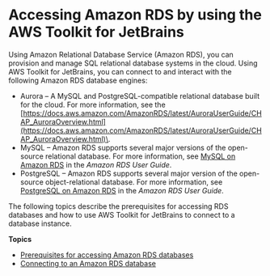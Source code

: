 # Accessing Amazon RDS by using the AWS Toolkit for JetBrains<a name="accessing-rds"></a>

Using Amazon Relational Database Service \(Amazon RDS\), you can provision and manage SQL relational database systems in the cloud\. Using AWS Toolkit for JetBrains, you can connect to and interact with the following Amazon RDS database engines:
+ Aurora – A MySQL and PostgreSQL\-compatible relational database built for the cloud\. For more information, see the [https://docs.aws.amazon.com/AmazonRDS/latest/AuroraUserGuide/CHAP_AuroraOverview.html](https://docs.aws.amazon.com/AmazonRDS/latest/AuroraUserGuide/CHAP_AuroraOverview.html)\.
+ MySQL – Amazon RDS supports several major versions of the open\-source relational database\. For more information, see [MySQL on Amazon RDS](https://docs.aws.amazon.com/AmazonRDS/latest/UserGuide/CHAP_MySQL.html) in the *Amazon RDS User Guide*\.
+ PostgreSQL – Amazon RDS supports several major version of the open\-source object\-relational database\. For more information, see [PostgreSQL on Amazon RDS](https://docs.aws.amazon.com/AmazonRDS/latest/UserGuide/CHAP_PostgreSQL.html) in the *Amazon RDS User Guide*\.

The following topics describe the prerequisites for accessing RDS databases and how to use AWS Toolkit for JetBrains to connect to a database instance\.

**Topics**
+ [Prerequisites for accessing Amazon RDS databases](rds-access-prerequisities.md)
+ [Connecting to an Amazon RDS database](rds-connection.md)